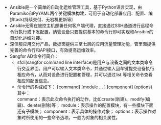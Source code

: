 + Ansible是一个简单的自动化运维管理工具，基于Python语言实现，由Paramiko和PyYAML两个关键模块构建，可用于自动化部署应用、配置、编排task(持续交付、无宕机更新等)
+ Ansible无需在被控主机部署任何客户端代理，直接通过SSH通道进行远程命令行执行或下发配置，纳管设备只要提供基本的命令行即可实现和Ansible的自动化运维对接。
+ 深信服应用交付产品，数据面提供三至七层的应用流量管理功能，管里面提供完善的命令行和API接口，有效提高运维效率。
+ Sangfor AD命令行简介：
  + sfcli(sangfor command line interface)是用户与设备之间的文本类命令行交互界面，用户可以输入文本类命令，并通过输入回车键提交设备执行相应命令，从而对设备进行配置和管理，并可以通过list 等相关命令查看相应的配置信息。
  + 命令行的构成如下：
[command]  [module ... ]  [component]  (options)  
其中：  
  command：表示此次命令执行的动作，比如create(新建)、modify(编辑)、delete(删除)等； 
  module：表示操作的配置模块，有一些模块下面还有子模块； 
  component：表示具体的操作对象； 
  options：表示操作对象时所使用的一些命令选项，一般为对象的相关属性。

